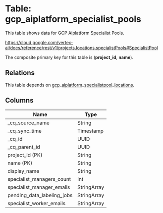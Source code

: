 # Table: gcp_aiplatform_specialist_pools

This table shows data for GCP Aiplatform Specialist Pools.

https://cloud.google.com/vertex-ai/docs/reference/rest/v1/projects.locations.specialistPools#SpecialistPool

The composite primary key for this table is (**project_id**, **name**).

## Relations

This table depends on [gcp_aiplatform_specialistpool_locations](gcp_aiplatform_specialistpool_locations).

## Columns

| Name          | Type          |
| ------------- | ------------- |
|_cq_source_name|String|
|_cq_sync_time|Timestamp|
|_cq_id|UUID|
|_cq_parent_id|UUID|
|project_id (PK)|String|
|name (PK)|String|
|display_name|String|
|specialist_managers_count|Int|
|specialist_manager_emails|StringArray|
|pending_data_labeling_jobs|StringArray|
|specialist_worker_emails|StringArray|